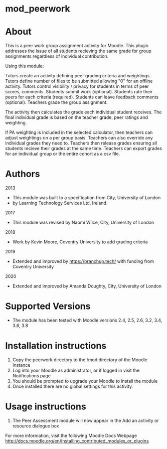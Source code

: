 # mod_peerwork

About
=====

This is a peer work group assignment activity for Moodle.
This plugin addresses the issue of all students recieving the same grade for group assignments regardless of individual contribution.

Using this module:

Tutors create an activity defining peer grading criteria and weightings.
Tutors define number of files to be submitted allowing "0" for an offline activity.
Tutors control visibility / privacy for students in terms of peer scores, comments.
Students submit work (optional).
Students rate their peers for each criteria (required).
Students can leave feedback comments (optional). 
Teachers grade the group assignment.

The activity then calculates the grade each individual student receives.
The final individual grade is based on the teacher grade, peer ratings and weighting. 

If PA weighting is included in the selected calculator, then teachers can adjust weightings on a per group basis. Teachers can also override any individual grades they need to.
Teachers then release grades ensuring all students recieve their grades at the same time.
Teachers can export grades for an individual group or the entire cohort as a csv file.

Authors
=======

2013
 - This module was built to a specification from City, University of London 
 - by Learning Technology Services Ltd, Ireland.

2017
 - This module was revised by Naomi Wilce, City, University of London
 
2018
 - Work by Kevin Moore, Coventry University to add grading criteria

2019
 - Extended and improved by https://branchup.tech/ with funding from Coventry University

 2020
 - Extended and improved by Amanda Doughty, City, University of London

Supported Versions
==================

 - The module has been tested with Moodle versions 2.4, 2.5, 2.6, 3.2, 3.4,
   3.6, 3.8


Installation instructions
=========================

1. Copy the peerwork directory to the /mod directory of the Moodle instance
2. Log into your Moodle as administrator, or if logged in visit the Notifications 
   page
3. You should be prompted to upgrade your Moodle to install the module
4. Once installed there are no global settings for this activity.

Usage instructions
==================

1. The Peer Assessment module will now appear in the Add an activity or resource dialogue box

For more information, visit the following Moodle Docs Webpage
http://docs.moodle.org/en/Installing_contributed_modules_or_plugins
